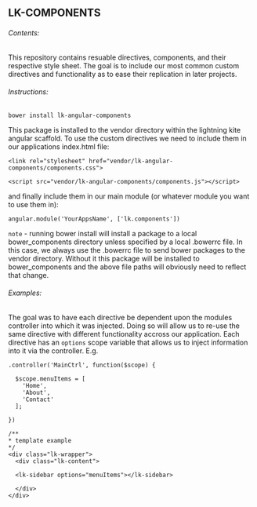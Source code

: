 ## LK-COMPONENTS


###### Contents:
This repository contains resuable directives, components, and their respective style sheet. The goal is to include our most common custom directives and functionality as to ease their replication in later projects.

###### Instructions:

	bower install lk-angular-components

This package is installed to the vendor directory within the lightning kite angular scaffold. To use the custom directives we need to include them in our applications index.html file:

	<link rel="stylesheet" href="vendor/lk-angular-components/components.css">

	<script src="vendor/lk-angular-components/components.js"></script>

and finally include them in our main module (or whatever module you want to use them in):

	angular.module('YourAppsName', ['lk.components'])
	
`note` - running bower install will install a package to a local bower_components directory unless specified by a local .bowerrc file. In this case, we always use the .bowerrc file to send bower packages to the vendor directory. Without it this package will be installed to bower_components and the above file paths will obviously need to reflect that change.

###### Examples:
The goal was to have each directive be dependent upon the modules controller into which it was injected. Doing so will allow us to re-use the same directive with different functionality accross our application. Each directive has an `options` scope variable that allows us to inject information into it via the controller. E.g.

	.controller('MainCtrl', function($scope) {

	  $scope.menuItems = [
		'Home',
		'About',
		'Contact'
	  ];

	})

	/**
	* template example
	*/
	<div class="lk-wrapper">
	  <div class="lk-content">

	  <lk-sidebar options="menuItems"></lk-sidebar>

	  </div>
	</div>